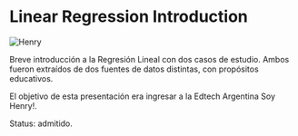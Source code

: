 # Linear Regression Introduction  

![Henry](https://blog.soyhenry.com/content/images/2021/02/HEADER-BLOG-NEGRO-01.jpg)

Breve introducción a la Regresión Lineal con dos casos de estudio. Ambos fueron extraídos de dos fuentes de datos distintas, con propósitos educativos.  

El objetivo de esta presentación era ingresar a la Edtech Argentina Soy Henry!.   

Status: admitido.
